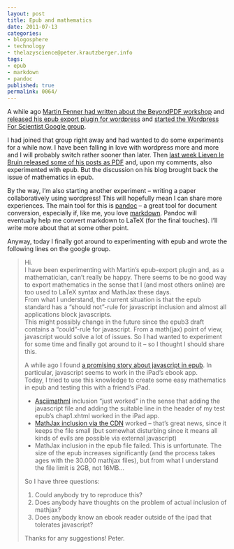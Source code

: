 ```yaml
---
layout: post
title: Epub and mathematics
date: 2011-07-13
categories:
- blogosphere
- technology
- thelazyscience@peter.krautzberger.info
tags:
- epub
- markdown
- pandoc
published: true
permalink: 0064/
---
```


A while ago [Martin Fenner had written about the BeyondPDF workshop](http://blogs.plos.org/mfenner/2011/01/23/beyond-the-pdf-%E2%80%A6-is-epub/) and [released his epub export plugin for wordpress](http://blogs.plos.org/mfenner/2011/02/01/epub-wordpress-plugin-released-today/) and [started the Wordpress For Scientist Google group](http://blogs.plos.org/mfenner/2011/02/04/discussing-wordpress-for-scientists/).

I had joined that group right away and had wanted to do some experiments for a while now. I have been falling in love with wordpress more and more and I will probably switch rather sooner than later. Then [last week Lieven le Bruin released some of his posts as PDF](http://www.neverendingbooks.org/ebook-geometry-and-the-absolute-point-v0-1) and, upon my comments, also experimented with epub. But the discussion on his blog brought back the issue of mathematics in epub.

By the way, I’m also starting another experiment – writing a paper collaboratively using wordpress! This will hopefully mean I can share more experiences. The main tool for this is [pandoc](http://johnmacfarlane.net/pandoc/) – a great tool for document conversion, especially if, like me, you love [markdown](http://daringfireball.net/projects/markdown/). Pandoc will eventually help me convert markdown to LaTeX (for the final touches). I’ll write more about that at some other point.

Anyway, today I finally got around to experimenting with epub and wrote the following lines on the google group.

> Hi.  
>  I have been experimenting with Martin’s epub-export plugin and, as a mathematician, can’t really be happy. There seems to be no good way to export mathematics in the sense that I (and most others online) are too used to LaTeX syntax and MathJax these days.  
>  From what I understand, the current situation is that the epub standard has a “should not”-rule for javascript inclusion and almost all applications block javascripts.  
>  This might possibly change in the future since the epub3 draft contains a “could”-rule for javascript. From a math(jax) point of view, javascript would solve a lot of issues. So I had wanted to experiment for some time and finally got around to it – so I thought I should share this.
>
> A while ago I found [a promising story about javascript in epub](http://www.pigsgourdsandwikis.com/2011/06/javascript-accepted-in-ibookstore.html). In particular, javascript seems to work in the iPad’s ebook app.  
>  Today, I tried to use this knowledge to create some easy mathematics in epub and testing this with a friend’s iPad.
>
> *   [Asciimathml](http://www1.chapman.edu/~jipsen/mathml/asciimath.html) inclusion “just worked” in the sense that adding the javascript file and adding the suitable line in the header of my test epub’s chap1.xhtml worked in the iPad app.
> *   [MathJax inclusion via the CDN](http://docs.mathjax.org/en/latest/configuration.html#loading-mathjax-from-the-cdn) worked – that’s great news, since it keeps the file small (but somewhat disturbing since it means all kinds of evils are possible via external javascript)
> *   MathJax inclusion in the epub file failed. This is unfortunate. The size of the epub increases significantly (and the process takes ages with the 30.000 mathjax files), but from what I understand the file limit is 2GB, not 16MB…
>
> So I have three questions:
>
> 1.  Could anybody try to reproduce this?
> 2.  Does anybody have thoughts on the problem of actual inclusion of mathjax?
> 3.  Does anybody know an ebook reader outside of the ipad that tolerates javascript?
>
> Thanks for any suggestions! Peter.
